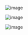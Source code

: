 ![image](https://github.com/user-attachments/assets/4423b6fa-5ce4-4b1d-8f49-7db7ee96344a)


![image](https://github.com/user-attachments/assets/45f27f3a-5c91-4687-8c9c-3770fd550f20)


![image](https://github.com/user-attachments/assets/105e78c0-37bf-420a-a442-1789fd5c46f4)

